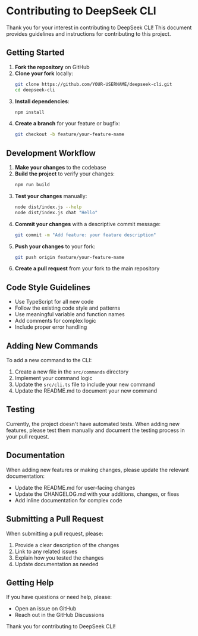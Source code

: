 # Contributing to DeepSeek CLI

Thank you for your interest in contributing to DeepSeek CLI! This document provides guidelines and instructions for contributing to this project.

## Getting Started

1. **Fork the repository** on GitHub
2. **Clone your fork** locally:
   ```bash
   git clone https://github.com/YOUR-USERNAME/deepseek-cli.git
   cd deepseek-cli
   ```
3. **Install dependencies**:
   ```bash
   npm install
   ```
4. **Create a branch** for your feature or bugfix:
   ```bash
   git checkout -b feature/your-feature-name
   ```

## Development Workflow

1. **Make your changes** to the codebase
2. **Build the project** to verify your changes:
   ```bash
   npm run build
   ```
3. **Test your changes** manually:
   ```bash
   node dist/index.js --help
   node dist/index.js chat "Hello"
   ```
4. **Commit your changes** with a descriptive commit message:
   ```bash
   git commit -m "Add feature: your feature description"
   ```
5. **Push your changes** to your fork:
   ```bash
   git push origin feature/your-feature-name
   ```
6. **Create a pull request** from your fork to the main repository

## Code Style Guidelines

- Use TypeScript for all new code
- Follow the existing code style and patterns
- Use meaningful variable and function names
- Add comments for complex logic
- Include proper error handling

## Adding New Commands

To add a new command to the CLI:

1. Create a new file in the `src/commands` directory
2. Implement your command logic
3. Update the `src/cli.ts` file to include your new command
4. Update the README.md to document your new command

## Testing

Currently, the project doesn't have automated tests. When adding new features, please test them manually and document the testing process in your pull request.

## Documentation

When adding new features or making changes, please update the relevant documentation:

- Update the README.md for user-facing changes
- Update the CHANGELOG.md with your additions, changes, or fixes
- Add inline documentation for complex code

## Submitting a Pull Request

When submitting a pull request, please:

1. Provide a clear description of the changes
2. Link to any related issues
3. Explain how you tested the changes
4. Update documentation as needed

## Getting Help

If you have questions or need help, please:

- Open an issue on GitHub
- Reach out in the GitHub Discussions

Thank you for contributing to DeepSeek CLI!
